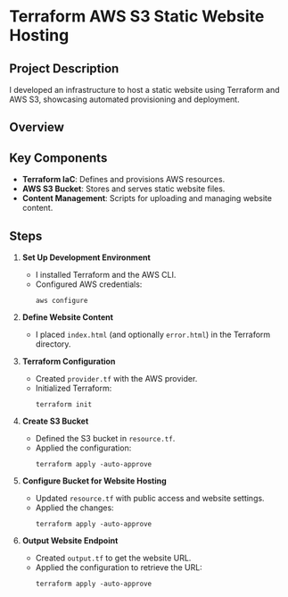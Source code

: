 # Terraform AWS S3 Static Website Hosting

## Project Description
I developed an infrastructure to host a static website using Terraform and AWS S3, showcasing automated provisioning and deployment.

## Overview

## Key Components

- **Terraform IaC**: Defines and provisions AWS resources.
- **AWS S3 Bucket**: Stores and serves static website files.
- **Content Management**: Scripts for uploading and managing website content.

## Steps

1. **Set Up Development Environment**
   - I installed Terraform and the AWS CLI.
   - Configured AWS credentials:
     ```shell
     aws configure
     ```

2. **Define Website Content**
   - I placed `index.html` (and optionally `error.html`) in the Terraform directory.

3. **Terraform Configuration**
   - Created `provider.tf` with the AWS provider.
   - Initialized Terraform:
     ```shell
     terraform init
     ```

4. **Create S3 Bucket**
   - Defined the S3 bucket in `resource.tf`.
   - Applied the configuration:
     ```shell
     terraform apply -auto-approve
     ```

5. **Configure Bucket for Website Hosting**
   - Updated `resource.tf` with public access and website settings.
   - Applied the changes:
     ```shell
     terraform apply -auto-approve
     ```

6. **Output Website Endpoint**
   - Created `output.tf` to get the website URL.
   - Applied the configuration to retrieve the URL:
     ```shell
     terraform apply -auto-approve
     ```
